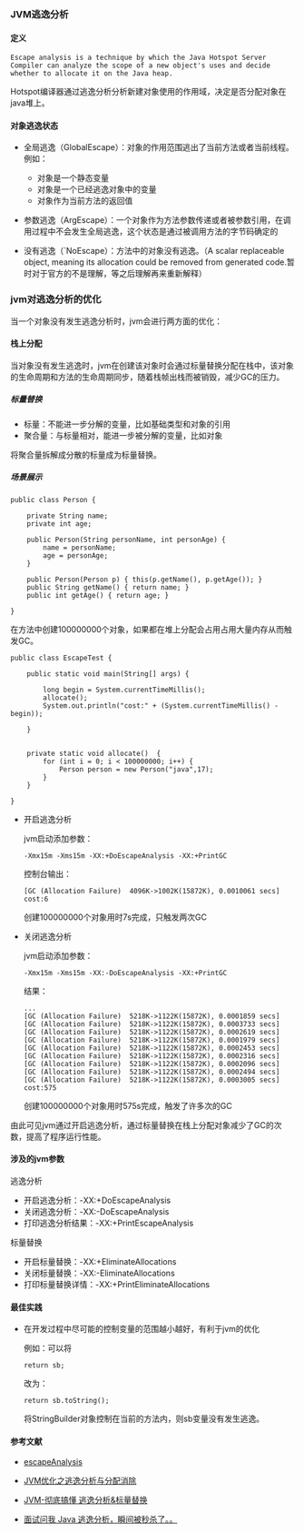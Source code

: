 ### JVM逃逸分析

#### 定义

```
Escape analysis is a technique by which the Java Hotspot Server Compiler can analyze the scope of a new object's uses and decide whether to allocate it on the Java heap.
```

Hotspot编译器通过逃逸分析分析新建对象使用的作用域，决定是否分配对象在java堆上。

#### 对象逃逸状态

- 全局逃逸（GlobalEscape）：对象的作用范围逃出了当前方法或者当前线程。例如：
  - 对象是一个静态变量
  - 对象是一个已经逃逸对象中的变量
  - 对象作为当前方法的返回值
- 参数逃逸（ArgEscape）：一个对象作为方法参数传递或者被参数引用，在调用过程中不会发生全局逃逸，这个状态是通过被调用方法的字节码确定的

- 没有逃逸（`NoEscape）：方法中的对象没有逃逸。（A scalar replaceable object, meaning its allocation could be removed from generated code.暂时对于官方的不是理解，等之后理解再来重新解释）

### jvm对逃逸分析的优化

当一个对象没有发生逃逸分析时，jvm会进行两方面的优化：

#### 栈上分配

当对象没有发生逃逸时，jvm在创建该对象时会通过标量替换分配在栈中，该对象的生命周期和方法的生命周期同步，随着栈帧出栈而被销毁，减少GC的压力。

##### 标量替换

- 标量：不能进一步分解的变量，比如基础类型和对象的引用
- 聚合量：与标量相对，能进一步被分解的变量，比如对象

将聚合量拆解成分散的标量成为标量替换。

##### 场景展示

```
public class Person {

    private String name;
    private int age;

    public Person(String personName, int personAge) {
        name = personName;
        age = personAge;
    }

    public Person(Person p) { this(p.getName(), p.getAge()); }
    public String getName() { return name; }
    public int getAge() { return age; }

}
```

在方法中创建100000000个对象，如果都在堆上分配会占用占用大量内存从而触发GC。

```
public class EscapeTest {

    public static void main(String[] args) {

        long begin = System.currentTimeMillis();
        allocate();
        System.out.println("cost:" + (System.currentTimeMillis() - begin));

    }


    private static void allocate()  {
        for (int i = 0; i < 100000000; i++) {
            Person person = new Person("java",17);
        }
    }

}
```

- 开启逃逸分析

  jvm启动添加参数：

  ```
  -Xmx15m -Xms15m -XX:+DoEscapeAnalysis -XX:+PrintGC 
  ```

  控制台输出：

  ```
  [GC (Allocation Failure)  4096K->1002K(15872K), 0.0010061 secs]
  cost:6
  ```

  创建100000000个对象用时7s完成，只触发两次GC

- 关闭逃逸分析

  jvm启动添加参数：

  ```
  -Xmx15m -Xms15m -XX:-DoEscapeAnalysis -XX:+PrintGC 
  ```

  结果：

  ```
  ...
  [GC (Allocation Failure)  5218K->1122K(15872K), 0.0001859 secs]
  [GC (Allocation Failure)  5218K->1122K(15872K), 0.0003733 secs]
  [GC (Allocation Failure)  5218K->1122K(15872K), 0.0002619 secs]
  [GC (Allocation Failure)  5218K->1122K(15872K), 0.0001979 secs]
  [GC (Allocation Failure)  5218K->1122K(15872K), 0.0002453 secs]
  [GC (Allocation Failure)  5218K->1122K(15872K), 0.0002316 secs]
  [GC (Allocation Failure)  5218K->1122K(15872K), 0.0002096 secs]
  [GC (Allocation Failure)  5218K->1122K(15872K), 0.0002494 secs]
  [GC (Allocation Failure)  5218K->1122K(15872K), 0.0003005 secs]
  cost:575
  ```

  创建100000000个对象用时575s完成，触发了许多次的GC

由此可见jvm通过开启逃逸分析，通过标量替换在栈上分配对象减少了GC的次数，提高了程序运行性能。

#### 涉及的jvm参数

逃逸分析

- 开启逃逸分析：-XX:+DoEscapeAnalysis 
- 关闭逃逸分析：-XX:-DoEscapeAnalysis 
- 打印逃逸分析结果：-XX:+PrintEscapeAnalysis

 标量替换

- 开启标量替换：-XX:+EliminateAllocations 
- 关闭标量替换：-XX:-EliminateAllocations 
- 打印标量替换详情：-XX:+PrintEliminateAllocations

#### 最佳实践

- 在开发过程中尽可能的控制变量的范围越小越好，有利于jvm的优化

  例如：可以将

  ```
  return sb;
  ```

  改为：

  ```
  return sb.toString();	
  ```

  将StringBuilder对象控制在当前的方法内，则sb变量没有发生逃逸。







#### 参考文献

- [escapeAnalysis](https://docs.oracle.com/javase/8/docs/technotes/guides/vm/performance-enhancements-7.html#escapeAnalysis)

- [JVM优化之逃逸分析与分配消除](https://it.deepinmind.com/jvm/2019/07/11/jvm-escape-analysis-and-allocation-elimination.html)
- [JVM-彻底搞懂 逃逸分析&标量替换](https://cloud.tencent.com/developer/article/1863058)

- [面试问我 Java 逃逸分析，瞬间被秒杀了。。](https://zhuanlan.zhihu.com/p/69136675)